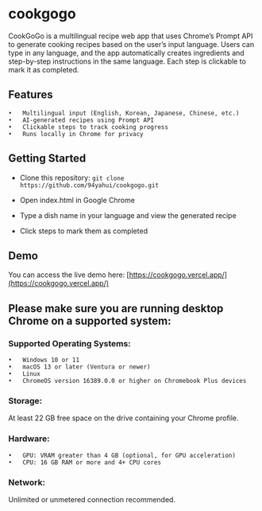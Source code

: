 # cookgogo
CookGoGo is a multilingual recipe web app that uses Chrome’s Prompt API to generate cooking recipes based on the user’s input language. Users can type in any language, and the app automatically creates ingredients and step-by-step instructions in the same language. Each step is clickable to mark it as completed.

## Features
	•	Multilingual input (English, Korean, Japanese, Chinese, etc.)
	•	AI-generated recipes using Prompt API
	•	Clickable steps to track cooking progress
	•	Runs locally in Chrome for privacy

## Getting Started
- Clone this repository:
  ```git clone https://github.com/94yahui/cookgogo.git```

- Open index.html in Google Chrome
- Type a dish name in your language and view the generated recipe
- Click steps to mark them as completed

## Demo
You can access the live demo here: [https://cookgogo.vercel.app/](https://cookgogo.vercel.app/)


## Please make sure you are running desktop Chrome on a supported system:

### Supported Operating Systems:
	•	Windows 10 or 11
	•	macOS 13 or later (Ventura or newer)
	•	Linux
	•	ChromeOS version 16389.0.0 or higher on Chromebook Plus devices

### Storage:
At least 22 GB free space on the drive containing your Chrome profile.

### Hardware:
	•	GPU: VRAM greater than 4 GB (optional, for GPU acceleration)
	•	CPU: 16 GB RAM or more and 4+ CPU cores

### Network:
Unlimited or unmetered connection recommended.

